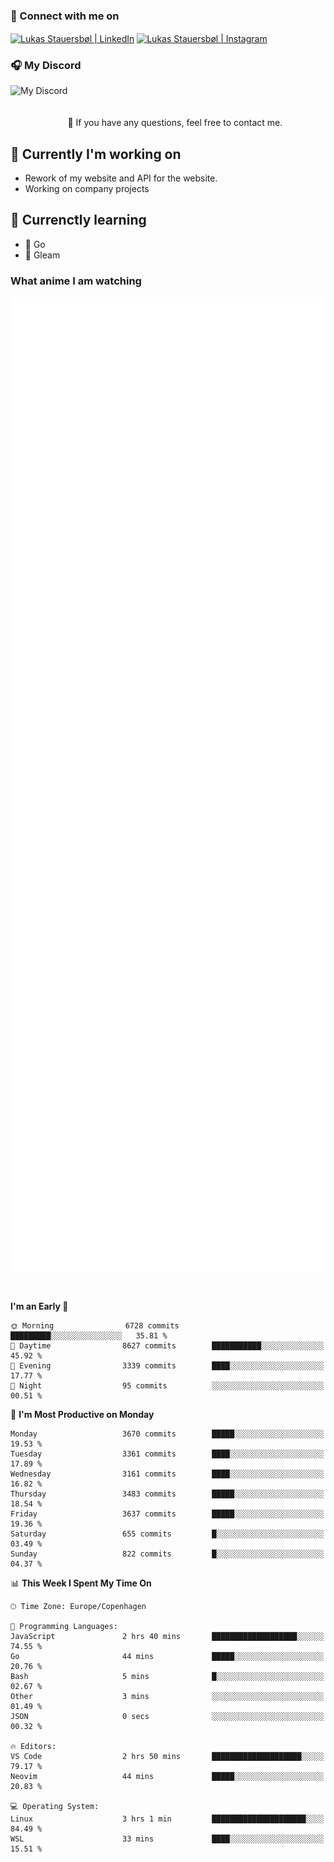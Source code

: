 ### 🔗 Connect with me on
<a href="https://www.instagram.com/lukas_stauersbol" target="_blank"><img align="center" src="https://raw.githubusercontent.com/stauersbol/stauersbol/main/images/instagram.svg" alt="Lukas Stauersbøl | LinkedIn" width="30px"/></a>
<a href="https://www.linkedin.com/in/lukas-stauersbol/" target="_blank"><img align="center" src="https://raw.githubusercontent.com/stauersbol/stauersbol/main/images/linkedin.svg" alt="Lukas Stauersbøl | Instagram" width="30px"/></a>

<p align="center">
 <h3>🎧 My Discord</h3>
 <img align="left" height="55px" src="https://discord.c99.nl/widget/theme-2/147806323323568128.png" alt="My Discord" />
</p>

<br/>
<br/>
<br/>
💬 If you have any questions, feel free to contact me.

## 🔭 Currently I'm working on
- Rework of my website and API for the website.
- Working on company projects
 
## 🌱 Currenctly learning
- 💙 Go
- 💜 Gleam

### What anime I am watching
<a href="https://anilist.co/user/slashiy/" align="center"><img align="center" width="500px" src="metrics.plugin.personal.anilist.svg" /></a>

<br/>

<!--START_SECTION:waka-->
**I'm an Early 🐤** 

```text
🌞 Morning                6728 commits        █████████░░░░░░░░░░░░░░░░   35.81 % 
🌆 Daytime                8627 commits        ███████████░░░░░░░░░░░░░░   45.92 % 
🌃 Evening                3339 commits        ████░░░░░░░░░░░░░░░░░░░░░   17.77 % 
🌙 Night                  95 commits          ░░░░░░░░░░░░░░░░░░░░░░░░░   00.51 % 
```
📅 **I'm Most Productive on Monday** 

```text
Monday                   3670 commits        █████░░░░░░░░░░░░░░░░░░░░   19.53 % 
Tuesday                  3361 commits        ████░░░░░░░░░░░░░░░░░░░░░   17.89 % 
Wednesday                3161 commits        ████░░░░░░░░░░░░░░░░░░░░░   16.82 % 
Thursday                 3483 commits        █████░░░░░░░░░░░░░░░░░░░░   18.54 % 
Friday                   3637 commits        █████░░░░░░░░░░░░░░░░░░░░   19.36 % 
Saturday                 655 commits         █░░░░░░░░░░░░░░░░░░░░░░░░   03.49 % 
Sunday                   822 commits         █░░░░░░░░░░░░░░░░░░░░░░░░   04.37 % 
```


📊 **This Week I Spent My Time On** 

```text
🕑︎ Time Zone: Europe/Copenhagen

💬 Programming Languages: 
JavaScript               2 hrs 40 mins       ███████████████████░░░░░░   74.55 % 
Go                       44 mins             █████░░░░░░░░░░░░░░░░░░░░   20.76 % 
Bash                     5 mins              █░░░░░░░░░░░░░░░░░░░░░░░░   02.67 % 
Other                    3 mins              ░░░░░░░░░░░░░░░░░░░░░░░░░   01.49 % 
JSON                     0 secs              ░░░░░░░░░░░░░░░░░░░░░░░░░   00.32 % 

🔥 Editors: 
VS Code                  2 hrs 50 mins       ████████████████████░░░░░   79.17 % 
Neovim                   44 mins             █████░░░░░░░░░░░░░░░░░░░░   20.83 % 

💻 Operating System: 
Linux                    3 hrs 1 min         █████████████████████░░░░   84.49 % 
WSL                      33 mins             ████░░░░░░░░░░░░░░░░░░░░░   15.51 % 
```


<!--END_SECTION:waka-->
